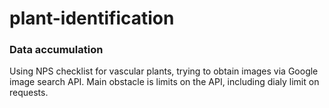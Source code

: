 # plant-identification

### Data accumulation

Using NPS checklist for vascular plants, trying to obtain images via Google image search API.
Main obstacle is limits on the API, including dialy limit on requests.

